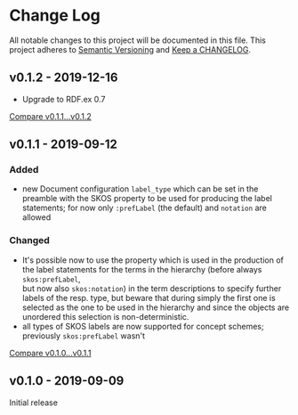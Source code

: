 # Change Log

All notable changes to this project will be documented in this file.
This project adheres to [Semantic Versioning](http://semver.org/) and
[Keep a CHANGELOG](http://keepachangelog.com).


## v0.1.2 - 2019-12-16

- Upgrade to RDF.ex 0.7

[Compare v0.1.1...v0.1.2](https://github.com/marcelotto/skout/compare/v0.1.1...v0.1.2)



## v0.1.1 - 2019-09-12

### Added 

- new Document configuration `label_type` which can be set in the preamble
  with the SKOS property to be used for producing the label statements;
  for now only `:prefLabel` (the default) and `notation` are allowed


### Changed

- It's possible now to use the property which is used in the production of the
  label statements for the terms in the hierarchy (before always `skos:prefLabel`,   
  but now also `skos:notation`) in the term descriptions to specify further labels 
  of the resp. type, but beware that during simply the first one is selected as
  the one to be used in the hierarchy and since the objects are unordered this
  selection is non-deterministic.
- all types of SKOS labels are now supported for concept schemes; 
  previously `skos:prefLabel` wasn't 


[Compare v0.1.0...v0.1.1](https://github.com/marcelotto/skout/compare/v0.1.0...v0.1.1)



## v0.1.0 - 2019-09-09

Initial release
